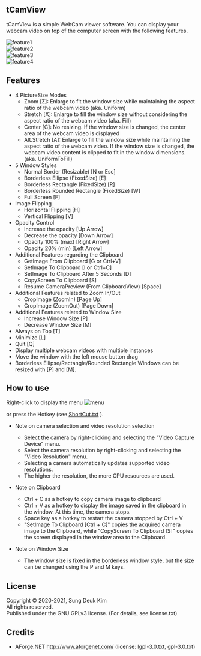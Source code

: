 ## tCamView

tCamView is a simple WebCam viewer software.
You can display your webcam video on top of the computer screen with the following features.

![feature1](https://github.com/augamvio/tCamView/raw/main/image1.jpg)  
![feature2](https://github.com/augamvio/tCamView/raw/main/image2.jpg)  
![feature3](https://github.com/augamvio/tCamView/raw/main/image3.jpg)  
![feature4](https://github.com/augamvio/tCamView/raw/main/image4.jpg)  

## Features

- 4 PictureSize Modes
  * Zoom [Z]: Enlarge to fit the window size while maintaining the aspect ratio of the webcam video (aka. Uniform)
  * Stretch [X]: Enlarge to fill the window size without considering the aspect ratio of the webcam video (aka. Fill)
  * Center [C]: No resizing. If the window size is changed, the center area of ​​the webcam video is displayed
  * Alt.Stretch [A]: Enlarge to fill the window size while maintaining the aspect ratio of the webcam video. If the window size is changed, the webcam video content is clipped to fit in the window dimensions. (aka. UniformToFill)
- 5 Window Styles
  * Normal Border (Resizable) [N or Esc]
  * Borderless Ellipse (FixedSize) [E]
  * Borderless Rectangle (FixedSize) [R]
  * Borderless Rounded Rectangle (FixedSize) [W]
  * Full Screen [F]
- Image Flipping
  * Horizontal Flipping [H]
  * Vertical Flipping [V]
- Opacity Control
  * Increase the opacity [Up Arrow]
  * Decrease the opacity [Down Arrow]
  * Opacity 100% (max) [Right Arrow]
  * Opacity 20% (min) [Left Arrow]
- Additional Features regarding the Clipboard
  * GetImage From Clipboard [G or Ctrl+V]
  * SetImage To Clipboard [I or Ctrl+C]
  * SetImage To Clipboard After 5 Seconds [D]
  * CopyScreen To Clipboard [S]
  * Resume CameraPreview (From ClipboardView) [Space]
- Additional Features related to Zoom In/Out
  * CropImage (ZoomIn) [Page Up]
  * CropImage (ZoomOut) [Page Down]
- Additional Features related to Window Size
  * Increase Window Size [P]
  * Decrease Window Size [M]
- Always on Top [T]
- Minimize [L]
- Quit [Q]
- Display multiple webcam videos with multiple instances
- Move the window with the left mouse button drag
- Borderless Ellipse/Rectangle/Rounded Rectangle Windows can be resized with [P] and [M].

## How to use
Right-click to display the menu 
![menu](https://github.com/augamvio/tCamView/raw/main/image5.jpg)  

or press the Hotkey (see [ShortCut.txt](https://github.com/augamvio/tCamView/raw/main/ShortCut.txt) ).

- Note on camera selection and video resolution selection
  * Select the camera by right-clicking and selecting the "Video Capture Device" menu.
  * Select the camera resolution by right-clicking and selecting the "Video Resolution" menu.
  * Selecting a camera automatically updates supported video resolutions.
  * The higher the resolution, the more CPU resources are used.
  
- Note on Clipboard
  * Ctrl + C as a hotkey to copy camera image to clipboard
  * Ctrl + V as a hotkey to display the image saved in the clipboard in the window. At this time, the camera stops.
  * Space key as a hotkey to restart the camera stopped by Ctrl + V
  * "SetImage To Clipboard [Ctrl + C]" copies the acquired camera image to the Clipboard, while "CopyScreen To Clipboard [S]" copies the screen displayed in the window area to the Clipboard.

- Note on Window Size
  * The window size is fixed in the borderless window style, but the size can be changed using the P and M keys.

## License

Copyright © 2020-2021, Sung Deuk Kim  
All rights reserved.  
Published under the GNU GPLv3 license. (For details, see license.txt)

## Credits

- AForge.NET  http://www.aforgenet.com/  (license: lgpl-3.0.txt, gpl-3.0.txt)
